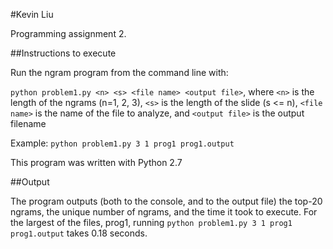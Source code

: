 #Kevin Liu

Programming assignment 2.

##Instructions to execute

Run the ngram program from the command line with:

``python problem1.py <n> <s> <file name> <output file>``, where ``<n>`` is the length of the ngrams (n=1, 2, 3), ``<s>`` is the length of the slide (s <= n), ``<file name>`` is the name of the file to analyze, and ``<output file>`` is the output filename

Example:
``python problem1.py 3 1 prog1 prog1.output``

This program was written with Python 2.7

##Output

The program outputs (both to the console, and to the output file) the top-20 ngrams, the unique number of ngrams, and the time it took to execute. For the largest of the files, prog1, running ``python problem1.py 3 1 prog1 prog1.output`` takes 0.18 seconds. 